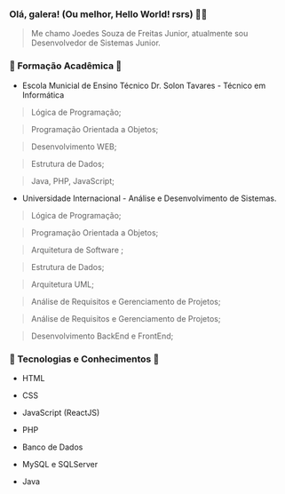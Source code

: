 ### Olá, galera! (Ou melhor, Hello World! rsrs) 👋👋

> Me chamo Joedes Souza de Freitas Junior, atualmente sou Desenvolvedor de Sistemas Junior. 

### 📘 Formação Acadêmica 📘

* Escola Municial de Ensino Técnico Dr. Solon Tavares - Técnico em Informática

> Lógica de Programação;

> Programação Orientada a Objetos;

> Desenvolvimento WEB;

> Estrutura de Dados;

> Java, PHP, JavaScript;


* Universidade Internacional - Análise e Desenvolvimento de Sistemas.

> Lógica de Programação;

> Programação Orientada a Objetos;

> Arquitetura de Software ;

> Estrutura de Dados;

> Arquitetura UML;

> Análise de Requisitos e Gerenciamento de Projetos;

> Análise de Requisitos e Gerenciamento de Projetos;

> Desenvolvimento BackEnd e FrontEnd;

### 📘 Tecnologias e Conhecimentos 📘

* HTML

* CSS

* JavaScript (ReactJS)

* PHP

* Banco de Dados

* MySQL e SQLServer

* Java

